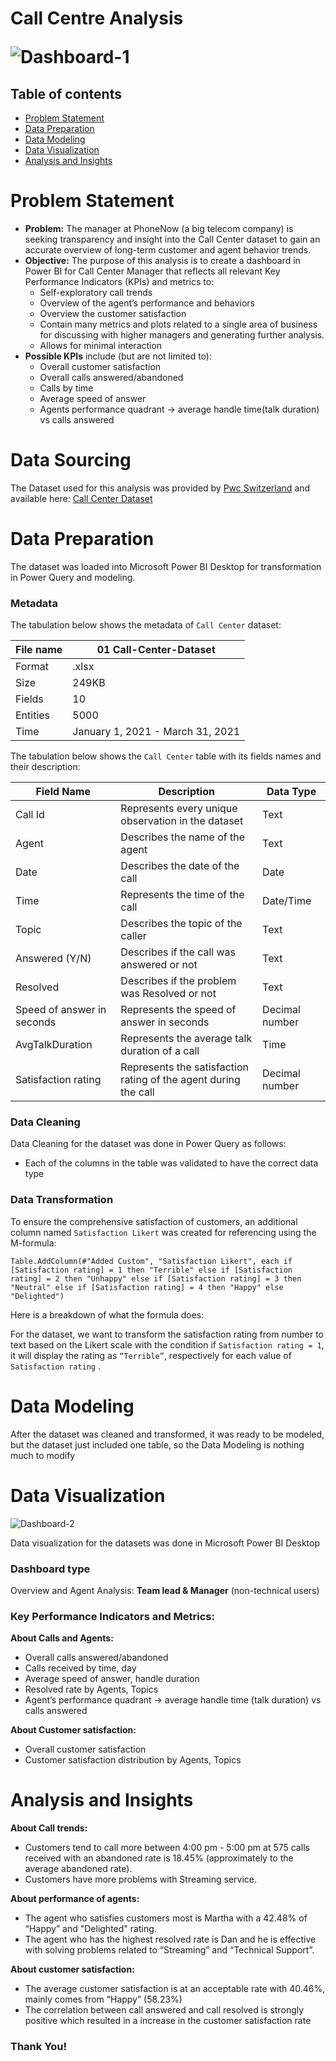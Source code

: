 <H1> Call Centre Analysis

  
![Dashboard-1](https://github.com/Rizwan-23/PwC-Internship/assets/125081051/e188b992-792f-4823-a084-7b845517fd8e)





## Table of contents
- [Problem Statement](#problem-statement)
- [Data Preparation](#data-preparation)
- [Data Modeling](#data-modeling)
- [Data Visualization](#data-visualization)
- [Analysis and Insights](#analysis-and-insights)


# Problem Statement

- **Problem:** The manager at PhoneNow (a big telecom company) is seeking transparency and insight into the Call Center dataset to gain an accurate overview of long-term customer and agent behavior trends.
- **Objective:** The purpose of this analysis is to create a dashboard in Power BI for Call Center Manager that reflects all relevant Key Performance Indicators (KPIs) and metrics to:
    - Self-exploratory call trends
    - Overview of the agent’s performance and behaviors
    - Overview the customer satisfaction
    - Contain many metrics and plots related to a single area of business for discussing with higher managers and generating further analysis.
    - Allows for minimal interaction
- **Possible KPIs** include (but are not limited to):
    - Overall customer satisfaction
    - Overall calls answered/abandoned
    - Calls by time
    - Average speed of answer
    - Agents performance quadrant -> average handle time(talk duration) vs calls answered

# Data Sourcing

The Dataset used for this analysis was provided by [Pwc Switzerland](https://www.pwc.ch/en/careers-with-pwc/students/virtual-case-experience.html) and available here: [Call Center Dataset](https://github.com/calmk/PWC-Virtual-Case-Experience/blob/main/Task%202%3A%20Call%20Center%20Dashboard/01%20Call-Center-Dataset.xlsx)
# Data Preparation

The dataset was loaded into Microsoft Power BI Desktop for transformation in Power Query and modeling.

### Metadata

The tabulation below shows the metadata of `Call Center` dataset:

| File name |01 Call-Center-Dataset  |
| --- | --- |
| Format | .xlsx |
| Size | 249KB |
| Fields | 10 |
| Entities | 5000 |
| Time | January 1, 2021 - March 31, 2021 |

The tabulation below shows the `Call Center` table with its fields names and their description:

| Field Name | Description | Data Type |
| --- | --- | --- |
| Call Id | Represents every unique observation in the dataset | Text  |
| Agent | Describes the name of the agent | Text |
| Date | Describes the date of the call | Date |
| Time | Represents the time of the call | Date/Time |
| Topic | Describes the topic of the caller | Text |
| Answered (Y/N) | Describes if the call was answered or not | Text |
| Resolved | Describes if the problem was Resolved or not | Text |
| Speed of answer in seconds | Represents the speed of answer in seconds | Decimal number |
| AvgTalkDuration | Represents the average talk duration of a call | Time |
| Satisfaction rating | Represents the satisfaction rating of the agent during the call | Decimal number |

### Data Cleaning

Data Cleaning for the dataset was done in Power Query as follows:

- Each of the columns in the table was validated to have the correct data type


### Data Transformation

To ensure the comprehensive satisfaction of customers, an additional column named `Satisfaction Likert` was created for referencing using the M-formula: 

`Table.AddColumn(#"Added Custom", "Satisfaction Likert", each if [Satisfaction rating] = 1 then "Terrible" else if [Satisfaction rating] = 2 then "Unhappy" else if [Satisfaction rating] = 3 then "Neutral" else if [Satisfaction rating] = 4 then "Happy" else "Delighted")`

Here is a breakdown of what the formula does:

For the dataset, we want to transform the satisfaction rating from number to text based on the Likert scale with the condition if `Satisfaction rating = 1`, it will display the rating as `“Terrible”`, respectively for each value of `Satisfaction rating` .

# Data Modeling

After the dataset was cleaned and transformed, it was ready to be modeled, but the dataset just included one table, so the Data Modeling is nothing much to modify

# Data Visualization

![Dashboard-2](https://github.com/Rizwan-23/PwC-Internship/assets/125081051/2df3feb1-4ed7-4744-876f-e8e75c8da821)



Data visualization for the datasets was done in Microsoft Power BI Desktop 

### Dashboard type

Overview and Agent Analysis: **Team lead & Manager** (non-technical users)

### Key Performance Indicators and Metrics:

**About Calls and Agents:** 

- Overall calls answered/abandoned
- Calls received by time, day 
- Average speed of answer, handle duration
- Resolved rate by Agents, Topics
- Agent’s performance quadrant -> average handle time (talk duration) vs calls answered

**About Customer satisfaction:**

- Overall customer satisfaction
- Customer satisfaction distribution by Agents, Topics
  


# Analysis and Insights

********************About Call trends:********************

- Customers tend to call more between 4:00 pm - 5:00 pm at 575 calls received with an abandoned rate is 18.45% (approximately to the average abandoned rate).
- Customers have more problems with Streaming service.

********************About performance of agents:********************

- The agent who satisfies customers most is Martha with a 42.48% of “Happy” and "Delighted" rating.
- The agent who has the highest resolved rate is Dan and he is effective with solving problems related to “Streaming” and “Technical Support”.

********************About customer satisfaction:********************

- The average customer satisfaction is at an acceptable rate with 40.46%, mainly comes from “Happy” (58.23%)
- The correlation between call answered and call resolved is strongly positive which resulted in a increase in the customer satisfaction rate
 ### Thank You!
